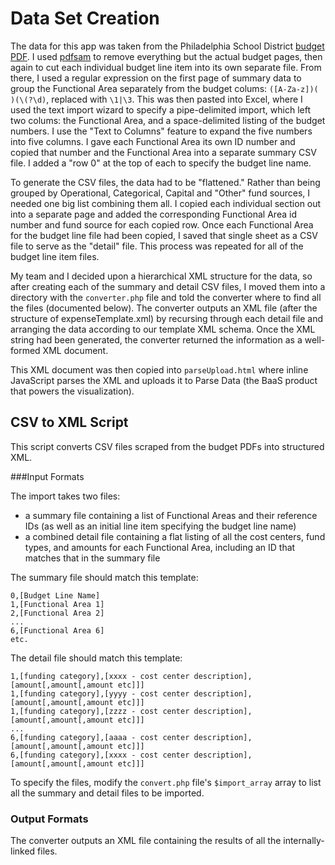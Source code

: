 # Data Set Creation

The data for this app was taken from the Philadelphia School District [budget PDF](http://webgui.phila.k12.pa.us/uploads/lA/ad/lAadBw8mA0yvC4FYRwrovg/FY2013-14-Consolidated-Budget.pdf). I used [pdfsam](http://www.pdfsam.org/) to remove everything but the actual budget pages, then again to cut each individual budget line item into its own separate file. From there, I used a regular expression on the first page of summary data to group the Functional Area separately from the budget colums: `([A-Za-z])( )(\(?\d)`, replaced with `\1|\3`. This was then pasted into Excel, where I used the text import wizard to specify a pipe-delimited import, which left two colums: the Functional Area, and a space-delimited listing of the budget numbers. I use the "Text to Columns" feature to expand the five numbers into five columns. I gave each Functional Area its own ID number and copied that number and the Functional Area into a separate summary CSV file. I added a "row 0" at the top of each to specify the budget line name.

To generate the CSV files, the data had to be "flattened." Rather than being grouped by Operational, Categorical, Capital and "Other" fund sources, I needed one big list combining them all. I copied each individual section out into a separate page and added the corresponding Functional Area id number and fund source for each copied row. Once each Functional Area for the budget line file had been copied, I saved that single sheet as a CSV file to serve as the "detail" file. This process was repeated for all of the budget line item files.

My team and I decided upon a hierarchical XML structure for the data, so after creating each of the summary and detail CSV files, I moved them into a directory with the `converter.php` file and told the converter where to find all the files (documented below). The converter outputs an XML file (after the structure of expenseTemplate.xml) by recursing through each detail file and arranging the data according to our template XML schema. Once the XML string had been generated, the converter returned the information as a well-formed XML document.

This XML document was then copied into `parseUpload.html` where inline JavaScript parses the XML and uploads it to Parse Data (the BaaS product that powers the visualization).

## CSV to XML Script

This script converts CSV files scraped from the budget PDFs into structured XML.

###Input Formats

The import takes two files:

* a summary file containing a list of Functional Areas and their reference IDs (as well as an initial line item specifying the budget line name)
* a combined detail file containing a flat listing of all the cost centers, fund types, and amounts for each Functional Area, including an ID that matches that in the summary file

The summary file should match this template:

```
0,[Budget Line Name]
1,[Functional Area 1]
2,[Functional Area 2]
...
6,[Functional Area 6]
etc.
```

The detail file should match this template:

```
1,[funding category],[xxxx - cost center description],[amount[,amount[,amount etc]]]
1,[funding category],[yyyy - cost center description],[amount[,amount[,amount etc]]]
1,[funding category],[zzzz - cost center description],[amount[,amount[,amount etc]]]
...
6,[funding category],[aaaa - cost center description],[amount[,amount[,amount etc]]]
6,[funding category],[xxxx - cost center description],[amount[,amount[,amount etc]]]
```

To specify the files, modify the `convert.php` file's `$import_array` array to list all the summary and detail files to be imported.

### Output Formats

The converter outputs an XML file containing the results of all the internally-linked files.
